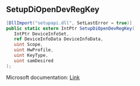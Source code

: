 ## SetupDiOpenDevRegKey

```csharp
[DllImport("setupapi.dll", SetLastError = true)]
public static extern IntPtr SetupDiOpenDevRegKey(
   IntPtr DeviceInfoSet,
   ref DeviceInfoData DeviceInfoData,
   uint Scope,
   uint HwProfile,
   uint KeyType,
   uint samDesired
);
```

Microsoft documentation: [Link](https://docs.microsoft.com/en-us/windows/win32/api/setupapi/nf-setupapi-setupdiopendevregkey)
